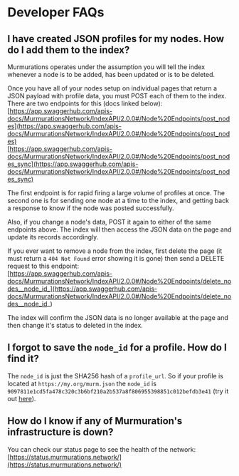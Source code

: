 # Developer FAQs

## I have created JSON profiles for my nodes. How do I add them to the index?

Murmurations operates under the assumption you will tell the index whenever a node is to be added, has been updated or is to be deleted.

Once you have all of your nodes setup on individual pages that return a JSON payload with profile data, you must POST each of them to the index. There are two endpoints for this (docs linked below):  
[https://app.swaggerhub.com/apis-docs/MurmurationsNetwork/IndexAPI/2.0.0#/Node%20Endpoints/post_nodes](https://app.swaggerhub.com/apis-docs/MurmurationsNetwork/IndexAPI/2.0.0#/Node%20Endpoints/post_nodes)  
[https://app.swaggerhub.com/apis-docs/MurmurationsNetwork/IndexAPI/2.0.0#/Node%20Endpoints/post_nodes_sync](https://app.swaggerhub.com/apis-docs/MurmurationsNetwork/IndexAPI/2.0.0#/Node%20Endpoints/post_nodes_sync)

The first endpoint is for rapid firing a large volume of profiles at once. The second one is for sending one node at a time to the index, and getting back a response to know if the node was posted successfully.

Also, if you change a node's data, POST it again to either of the same endpoints above. The index will then access the JSON data on the page and update its records accordingly.

If you ever want to remove a node from the index, first delete the page (it must return a `404 Not Found` error showing it is gone) then send a DELETE request to this endpoint:  
[https://app.swaggerhub.com/apis-docs/MurmurationsNetwork/IndexAPI/2.0.0#/Node%20Endpoints/delete_nodes__node_id_](https://app.swaggerhub.com/apis-docs/MurmurationsNetwork/IndexAPI/2.0.0#/Node%20Endpoints/delete_nodes__node_id_)

The index will confirm the JSON data is no longer available at the page and then change it's status to deleted​ in the index.

## I forgot to save the `node_id` for a profile. How do I find it?

The `node_id` is just the SHA256 hash of a `profile_url`. So if your profile is located at `https://my.org/murm.json` the `node_id` is `9097811e1cd5fa478c320c3b6bf210a2b537a8f806955398851c012befdb3e41` (try it out [here](https://emn178.github.io/online-tools/sha256.html)).

## How do I know if any of Murmuration's infrastructure is down?

You can check our status page to see the health of the network:  
[https://status.murmurations.network/](https://status.murmurations.network/)
